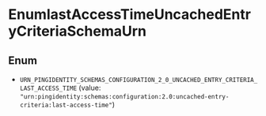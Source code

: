 

# EnumlastAccessTimeUncachedEntryCriteriaSchemaUrn

## Enum


* `URN_PINGIDENTITY_SCHEMAS_CONFIGURATION_2_0_UNCACHED_ENTRY_CRITERIA_LAST_ACCESS_TIME` (value: `"urn:pingidentity:schemas:configuration:2.0:uncached-entry-criteria:last-access-time"`)



